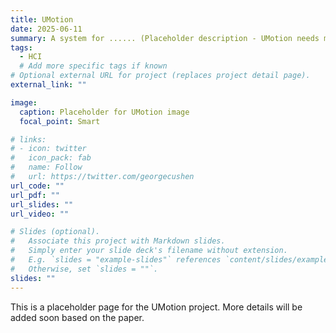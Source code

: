 ```yaml
---
title: UMotion
date: 2025-06-11
summary: A system for ...... (Placeholder description - UMotion needs more context if a generic description is not suitable)
tags:
  - HCI
  # Add more specific tags if known
# Optional external URL for project (replaces project detail page).
external_link: ""

image:
  caption: Placeholder for UMotion image
  focal_point: Smart

# links:
# - icon: twitter
#   icon_pack: fab
#   name: Follow
#   url: https://twitter.com/georgecushen
url_code: ""
url_pdf: ""
url_slides: ""
url_video: ""

# Slides (optional).
#   Associate this project with Markdown slides.
#   Simply enter your slide deck's filename without extension.
#   E.g. `slides = "example-slides"` references `content/slides/example-slides.md`.
#   Otherwise, set `slides = ""`.
slides: ""
---
```


This is a placeholder page for the UMotion project. More details will be added soon based on the paper.
